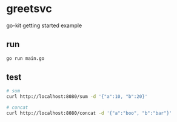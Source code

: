 # greetsvc

go-kit getting started example

## run

```bash
go run main.go
```


## test

```bash
# sum
curl http://localhost:8080/sum -d '{"a":10, "b":20}'
```

```bash
# concat
curl http://localhost:8080/concat -d '{"a":"boo", "b":"bar"}'
```

